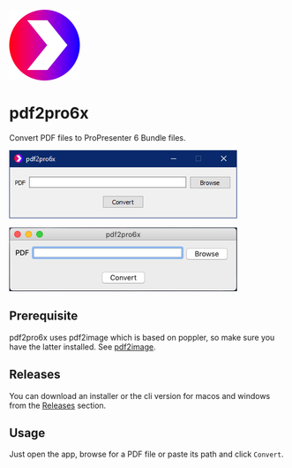 ![app icon](src/main/icons/linux/128.png)

# pdf2pro6x
Convert PDF files to ProPresenter 6 Bundle files.

![screenshot windows](screenshots/screenshot_win.png)

![screenshot mac](screenshots/screenshot_mac.png)

## Prerequisite
pdf2pro6x uses pdf2image which is based on poppler, so make sure you have the latter installed. See
[pdf2image](https://github.com/Belval/pdf2image#how-to-install).

## Releases
You can download an installer or the cli version for macos and windows from the
[Releases](https://github.com/P1zz4br0etch3n/pdf2pro6x/releases) section.

## Usage
Just open the app, browse for a PDF file or paste its path and click `Convert`.
